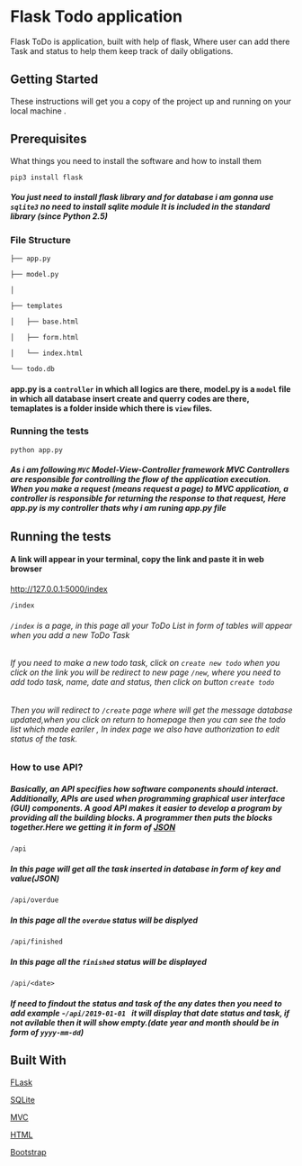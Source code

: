 # Flask Todo application

Flask ToDo  is application, built with help of flask, Where user can add there Task and status to help them keep track of daily obligations.

## Getting Started

These instructions will get you a copy of the project up and running on your local machine .

## Prerequisites

What things you need to install the software and how to install them

``` pip3 install flask ```
##### You just need to install flask library and for database i am gonna  use ``` sqlite3 ``` no need to install sqlite module It is included in the standard library (since Python 2.5)

### File Structure

    ├── app.py

    ├── model.py 

    │ 
    
    ├── templates
    
    │   ├── base.html
    
    │   ├── form.html
    
    │   └── index.html
    
    └── todo.db  

#### app.py is a ```controller``` in which all logics are there, model.py is a ```model``` file in which all database insert create and querry codes  are there, temaplates is a folder inside which there is ```view``` files.
      
### Running the tests

```python app.py ```

##### As i am following ``` MVC ```  Model-View-Controller framework MVC Controllers are responsible for controlling the flow of the application execution. When you make a request (means request a page) to MVC application, a controller is responsible for returning the response to that request, Here app.py is my controller thats why i am runing app.py file

## Running the tests

#### A link will appear in your terminal, copy the link and paste it in web browser

http://127.0.0.1:5000/index

``` /index  ```
###### ```/index``` is a page, in this page all your ToDo List in form of tables will appear when you add a new ToDo Task

###### If you need to make a new todo task, click on ``` create new todo ``` when you click on the link you will be redirect to new page ``` /new ```, where you need to add todo task, name, date and status, then click on button ``` create todo ``` 
###### Then you will redirect to ``` /create ``` page where will get the message database updated,when you click on return to homepage then you can see the todo list which made eariler , In index page we also have authorization to edit status of the task.

### How to use API?

##### Basically, an API specifies how software components should interact. Additionally, APIs are used when programming graphical user interface (GUI) components. A good API makes it easier to develop a program by providing all the building blocks. A programmer then puts the blocks together.Here we getting it in form of [JSON](https://jsonapi.org/)

``` /api ```
##### In this page will get all the task inserted in database in form of key and value(JSON)

``` /api/overdue ```

##### In this page all the ```overdue``` status will be displyed

```/api/finished ```

##### In this page all the  ```finished``` status will be displayed

``` /api/<date> ```

##### If need to findout the status and task of the any dates then you need to add example -```/api/2019-01-01 ``` it will display that date status and task, if not avilable then it will show empty.(date year and month should be in form of ```yyyy-mm-dd```)

## Built With
 
 [FLask](http://flask.pocoo.org/)
 
 [SQLite](https://www.sqlite.org/index.html)
 
 [MVC](https://flask-diamond.readthedocs.io/en/latest/model-view-controller/)
 
 [HTML](https://developer.mozilla.org/en-US/docs/Web/HTML)
 
 [Bootstrap](https://getbootstrap.com/)
